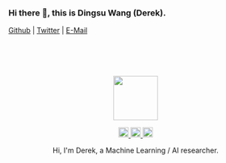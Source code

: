 ### Hi there :wave:, this is Dingsu Wang (Derek).
[Github](https://github.com/Derek-Wds) | [Twitter](https://twitter.com/Derekwds) | [E-Mail](dingsu.wang@gmail.com)

<div align="center">
  <br>
  <br>
  <br>
  <br>
  <a href="https://wangdingsu.com/">
    <img width="88" height="88" src="https://i.loli.net/2020/08/07/1jcKxA3dNybIZiC.jpg"/>
  </a>
  <br>
  <p>
    <a href="https://github.com/Derek-Wds">
      <img width="20" height="20" src="https://i.loli.net/2020/08/07/4INaEBCiAmvK6eU.png" />
    </a>
    <a href="https://twitter.com/Derekwds">
      <img width="20" height="20" src="https://i.loli.net/2020/08/07/lsiXzcfgNrbToqt.png" />
    </a>
    <a href="mailto:dingsu.wang@gmail.com">
      <img width="20" height="20" src="https://i.loli.net/2020/08/07/Nun6ajQCyIlhU2P.png" />
    </a>
  </p>
  <p>Hi, I'm Derek, a Machine Learning / AI researcher.</p>
</div>